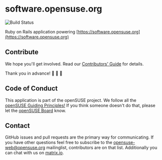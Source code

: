 # software.opensuse.org

![Build Status](https://github.com/openSUSE/software-o-o/actions/workflows/tests.yml/badge.svg?event=push)

Ruby on Rails application powering [https://software.opensuse.org](https://software.opensuse.org)

## Contribute

We hope you'll get involved.
Read our [Contributors' Guide](https://github.com/openSUSE/software-o-o/blob/master/CONTRIBUTING.md) for details.

Thank you in advance! :green_heart: :green_heart: :green_heart:

## Code of Conduct

This application is part of the openSUSE project. We follow all the
[openSUSE Guiding Principles!](http://en.opensuse.org/openSUSE:Guiding_principles)
If you think someone doesn't do that, please let the [openSUSE Board](https://en.opensuse.org/openSUSE:Board)
know.

## Contact

GitHub issues and pull requests are the primary way for communicating. If you
have other questions feel free to subscribe to the
[opensuse-web@opensuse.org](http://lists.opensuse.org/opensuse-web/)
mailinglist, contributors are on that list. Additionally you can chat with us on
[matrix.io](https://matrix.to/#/#software-o-o:opensuse.org).
